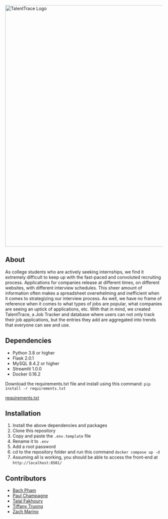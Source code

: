 <img width="773" alt="TalentTrace Logo" src="https://github.com/user-attachments/assets/1dadf5ce-e01f-412a-93dd-63ae30ef71db">

## About

As college students who are actively seeking internships, we find it extremely difficult to keep up with the fast-paced and convoluted recruiting process. Applications for companies release at different times, on different websites, with different interview schedules. This sheer amount of information often makes a spreadsheet overwhelming and inefficient when it comes to strategizing our interview process. As well, we have no frame of reference when it comes to what types of jobs are popular, what companies are seeing an uptick of applications, etc. With that in mind, we created TalentTrace, a Job Tracker and database where users can not only track their job applications, but the entries they add are aggregated into trends that everyone can see and use.

## Dependencies

- Python 3.8 or higher
- Flask 2.0.1
- MySQL 8.4.2 or higher
- Streamlit 1.0.0
- Docker 0.16.2

Download the requirements.txt file and install using this command: `pip install -r requirements.txt`

[requirements.txt](https://github.com/user-attachments/files/16631529/requirements.txt)

## Installation

1. Install the above dependencies and packages
2. Clone this repository
3. Copy and paste the `.env.template` file
4. Rename it to `.env`
5. Add a root password
6. cd to the repository folder and run this command `docker compose up -d`
7. Assuming all is working, you should be able to access the front-end at `http://localhost:8501/`

## Contributors

- [Bach Pham](https://github.com/baccaroni)
- [Paul Champagne](https://github.com/PaulC25)
- [Talal Fakhoury](https://github.com/talalfakhoury)
- [Tiffany Truong](https://github.com/tiffanyttr)
- [Zach Marino](https://github.com/zachmarino234)

 

